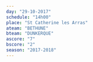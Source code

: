 ```yaml
---
day: "29-10-2017"
schedule: "14h00"
place: "St Catherine les Arras"
ateam: "BETHUNE"
bteam: "DUNKERQUE"
ascore: "7"
bscore: "2"
season: "2017-2018"
---
```

